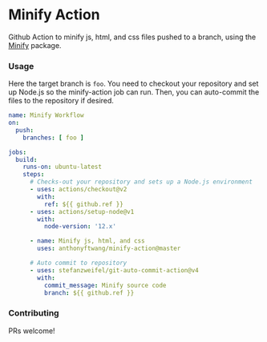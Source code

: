 # Minify Action
Github Action to minify js, html, and css files pushed to a branch, using the [Minify](https://github.com/coderaiser/minify) package.
### Usage
Here the target branch is `foo`. You need to checkout your repository and set up Node.js so the minify-action job can run. Then, you can auto-commit the files to the repository if desired.
```yaml
name: Minify Workflow
on:
  push:
    branches: [ foo ]

jobs:
  build:
    runs-on: ubuntu-latest
    steps:
      # Checks-out your repository and sets up a Node.js environment
      - uses: actions/checkout@v2
        with:
          ref: ${{ github.ref }}
      - uses: actions/setup-node@v1
        with:
          node-version: '12.x'

      - name: Minify js, html, and css
        uses: anthonyftwang/minify-action@master

      # Auto commit to repository
      - uses: stefanzweifel/git-auto-commit-action@v4
        with:
          commit_message: Minify source code
          branch: ${{ github.ref }}
```
### Contributing
PRs welcome!
